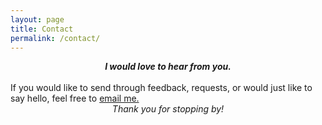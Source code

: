 ```yaml
---
layout: page
title: Contact 
permalink: /contact/
---
```

<div align="center">
<strong><i>I would love to hear from you.  </i></strong>
</div>
<br>
If you would like to send through feedback, requests, or would just like to say hello, feel free to <a href="mailto:hello@joshdawes.com">email me.</a>
<div align="center">
<i>Thank you for stopping by!</i></div>

